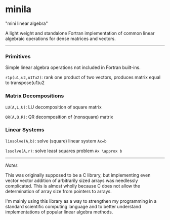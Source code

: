 # minila

"mini linear algebra"

A light weight and standalone Fortran implementation of common linear algebraic operations for dense matrices and vectors.

---

### Primitives

Simple linear algebra operations not included in Fortran built-ins.

`r1p(u1,u2,u1Tu2)`: rank one product of two vectors, produces matrix equal to transpose(u1)u2

### Matrix Decompositions

`LU(A,L,U)`: LU decomposition of square matrix

`QR(A,Q,R)`: QR decomposition of (nonsquare) matrix

### Linear Systems

`linsolve(A,b)`: solve (square) linear system `Ax=b`

`lssolve(A,r)`: solve least squares problem `Ax \approx b`

---

*Notes*

This was originally supposed to be a C library, but implementing
even vector vector addition of arbitrarily sized arrays was
needlessly complicated. This is almost wholly because C does not
allow the determination of array size from pointers to arrays.

I'm mainly using this library as a way to strengthen my programming
in a standard scientific computing language and to better understand
implementations of popular linear algebra methods.
